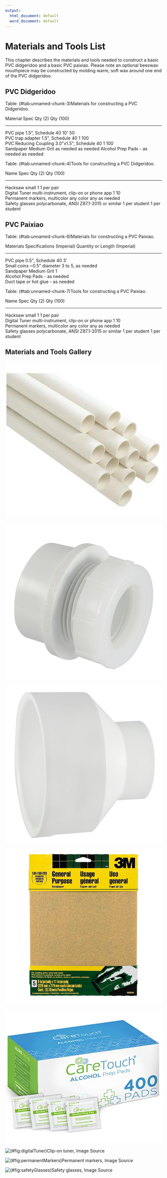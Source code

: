```yaml
---
output:
  html_document: default
  word_document: default
---
```


# Materials and Tools List

This chapter describes the materials and tools needed to construct a basic PVC didgeridoo and a basic PVC paixiao. Please note an optional beeswax mouthpiece may be constructed by molding warm, soft wax around one end of the PVC didgeridoo. 

## PVC Didgeridoo




Table: (\#tab:unnamed-chunk-3)Materials for constructing a PVC Didgeridoo.

Material                Spec                     Qty (2)     Qty (100) 
----------------------  -----------------------  ----------  ----------
PVC pipe                1.5", Schedule 40        10'         50        
PVC trap adapter        1.5", Schedule 40        1           100       
PVC Reducing Coupling   3.0"x1.5", Schedule 40   1           100       
Sandpaper               Medium Grit              as needed   as needed 
Alcohol Prep Pads       -                        as needed   as needed 


Table: (\#tab:unnamed-chunk-4)Tools for constructing a PVC Didgeridoo.

Name                            Spec                                        Qty (2)         Qty (100)     
------------------------------  ------------------------------------------  --------------  --------------
Hacksaw                         small                                       1               1 per pair    
Digital Tuner                   multi-instrument, clip-on or phone app      1               10            
Permanent markers, multicolor   any color                                   any             as needed     
Safety glasses                  polycarbonate, ANSI Z87.1-2015 or similar   1 per student   1 per student 

## PVC Paixiao



Table: (\#tab:unnamed-chunk-6)Materials for constructing a PVC Paixiao.

Materials               Specifications (Imperial)   Quantity or Length (Imperial) 
----------------------  --------------------------  ------------------------------
PVC pipe                0.5", Schedule 40           3'                            
Small coins             ~0.5" diameter              3 to 5, as needed             
Sandpaper               Medium Grit                 1                             
Alcohol Prep Pads       -                           as needed                     
Duct tape or hot glue   -                           as needed                     


Table: (\#tab:unnamed-chunk-7)Tools for constructing a PVC Paixiao.

Name                            Spec                                        Qty (2)         Qty (100)     
------------------------------  ------------------------------------------  --------------  --------------
Hacksaw                         small                                       1               1 per pair    
Digital Tuner                   multi-instrument, clip-on or phone app      1               10            
Permanent markers, multicolor   any color                                   any             as needed     
Safety glasses                  polycarbonate, ANSI Z87.1-2015 or similar   1 per student   1 per student 

## Materials and Tools Gallery

![(\#fig:pvcPipe)PVC Pipe, [Image Source](https://www.homedepot.com/p/Genova-Products-PVC-Schedule-40-Pressure-Pipe-1-1-2-in-x-10-ft-Plain-End-70011N/300282341)](img/pvcPipe.jpg)

![(\#fig:pvcTrapAdapter)PVC Trap Adapter, [Image Source](https://www.homedepot.com/p/Nibco-1-1-2-in-x-1-1-2-in-PVC-DWV-Trap-Adapter-C480127HD112114/100342402)](img/trapAdapter.jpg)

![(\#fig:pvcReducingCoupling)PVC Reducing Coupling, [Image Source](https://www.homedepot.com/p/3-in-x-1-1-2-in-PVC-DWV-Reducing-Coupling-C4801HD3112/100343439)](img/reducingCoupling.jpg)

<!--
![(\#fig:pvcReamer)PVC Reamer, [Image Source](https://www.homedepot.com/p/Armour-Line-1-8-in-1-5-8-in-Dia-Pipe-and-Tubing-Reamer-Red-RP77271/306699486)](img/reamer.jpg)
-->

![(\#fig:sandpaperMedium)Medium-grit sandpaper, [Image Source](https://www.homedepot.com/p/3M-9-in-x-11-in-100-150-220-Grit-Medium-Fine-and-Very-Fine-Aluminum-Oxide-Sand-Paper-5-Sheets-Pack-9005NA/203783586)](img/sandpaperMulti.jpg)

<!--
![(\#fig:sandpaperCoarse)Coarse-grit sandpaper, [Image Source](https://www.homedepot.com/p/Fandeli-9-in-x-11-in-60-Grit-Coarse-Premium-Aluminum-Oxide-Sandpaper-25-Pack-36021/206443022)](img/sandpaperCoarse.jpg)
-->

![(\#fig:alcoholPrepPads)Alcohol prep pads, [Image Source](https://www.amazon.com/Care-Touch-Sterile-Alcohol-Medium/dp/B06XS38XH6)](img/alcoholPrepPads.jpg)

<!--```{r hacksaw, echo = FALSE, fig.cap = 'Hacksaw, [Image Source](https://www.homedepot.com/p/Husky-6-in-Hack-Saw-with-Comfort-Grip-Handle-122JHSC/204748808?MERCH=REC-_-PIPHorizontal2_rr-_-303858480-_-204748808-_-N)', fig.width=6, out.width = '50%', fig.align="center"}
knitr::include_graphics("img/hacksaw.jpg")
```
-->

![(\#fig:digitalTuner)Clip-on tuner, [Image Source](http://www.snarktuners.com/products/original-clip-on)](img/tuner.png)

![(\#fig:permanentMarkers)Permanent markers, [Image Source](https://www.amazon.com/Sharpie-Permanent-Marker-Multi-Color/dp/B077TJS66N)](img/markers.png)

![(\#fig:safetyGlasses)Safety glasses, [Image Source](https://www.safetyglassesusa.com/bk210.html)](img/glasses.jpg)
